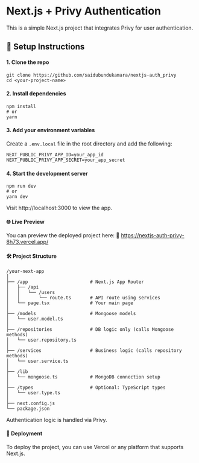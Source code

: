 # Next.js + Privy Authentication
This is a simple Next.js project that integrates Privy for user authentication.

## 🔧 Setup Instructions
#### 1. Clone the repo

```
git clone https://github.com/saidubundukamara/nextjs-auth_privy
cd <your-project-name>
```
#### 2. Install dependencies
```
npm install
# or
yarn
```

#### 3. Add your environment variables
Create a `.env.local` file in the root directory and add the following:

```
NEXT_PUBLIC_PRIVY_APP_ID=your_app_id
NEXT_PUBLIC_PRIVY_APP_SECRET=your_app_secret
```
#### 4. Start the development server

```
npm run dev
# or
yarn dev

```
Visit http://localhost:3000 to view the app.

#### 🌐 Live Preview
You can preview the deployed project here:
🔗 https://nextjs-auth-privy-8h73.vercel.app/


#### 🛠 Project Structure
```
/your-next-app
│
├── /app                       # Next.js App Router
│   ├── /api
│   │   └── /users
│   │       └── route.ts       # API route using services
│   └── page.tsx               # Your main page
│
├── /models                    # Mongoose models
│   └── user.model.ts
│
├── /repositories              # DB logic only (calls Mongoose methods)
│   └── user.repository.ts
│
├── /services                  # Business logic (calls repository methods)
│   └── user.service.ts
│
├── /lib
│   └── mongoose.ts            # MongoDB connection setup
│
├── /types                     # Optional: TypeScript types
│   └── user.type.ts
│
├── next.config.js
└── package.json

```

Authentication logic is handled via Privy.

#### 🚀 Deployment
To deploy the project, you can use Vercel or any platform that supports Next.js.

